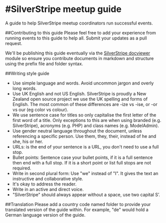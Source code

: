 #SilverStripe meetup guide
=========================

A guide to help SilverStripe meetup coordinators run successful events.

##Contributing to this guide
Please feel free to add your experience from running events to this guide to help all. Submit your updates as a pull request.

We'll be publishing this guide eventually via the [SilverStripe docviewer](http://addons.silverstripe.org/add-ons/silverstripe/docsviewer/) module so ensure you contribute documents in markdown and structure using the prefix file and folder syntax.

##Writing style guide
*	Use simple language and words. Avoid uncommon jargon and overly long words.
*	Use UK English and not US English. SilverStripe is proudly a New Zealand open source project we use the UK spelling and forms of English. The most common of these differences are -ize vs -ise, or -or vs our (eg color vs colour).
*	We use sentence case for titles so only capitalise the first letter of the first word of a title. Only exceptions to this are when using branded (e.g. SilverStripe), acronyms (e.g. PHP) and class names (e.g. ModelAdmin).
*	Use gender neutral language throughout the document, unless referencing a specific person. Use them, they, their, instead of he and she, his or her.
*	URLs: is the end of your sentence is a URL, you don't need to use a full stop.
*	Bullet points: Sentence case your bullet points, if it is a full sentence then end with a full stop. If it is a short point or list full stops are not required.
*	Write in second plural form: Use "we" instead of "I". It gives the text an instructive and collaborative style.
*	It's okay to address the reader.
*	Write in an active and direct voice.
*	"SilverStripe" should always appear without a space, use two capital S’.

##Translation
Please add a country code named folder to provide your translated version of the guide within. For example, "de" would hold a German language version of the guide.

